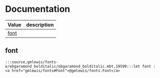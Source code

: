 # Documentation
|Value|description|
|---|---|
|[font](#font)||

## font

```moonbit
:::source,gmlewis/fonts-e/ebgaramond_bolditalic/ebgaramond_bolditalic.mbt,19599:::let font : <a href="gmlewis/fonts#Font">@gmlewis/fonts.Font</a>
```

